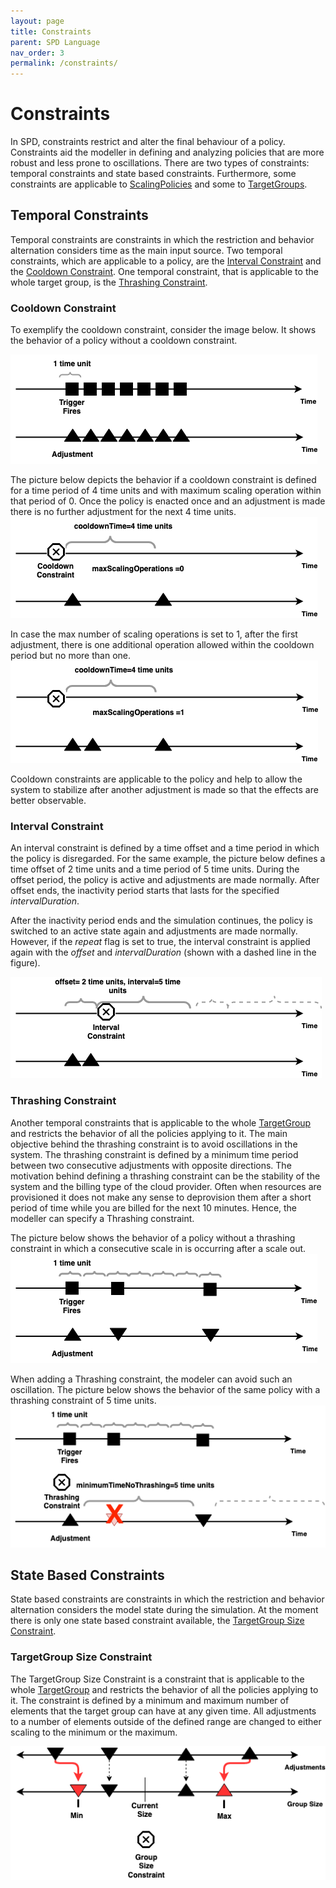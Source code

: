 ```yaml
---
layout: page
title: Constraints
parent: SPD Language
nav_order: 3
permalink: /constraints/
---
```

# Constraints

In SPD, constraints restrict and alter the final behaviour of a policy. Constraints aid the modeller in 
defining and analyzing policies that are more robust and less prone to oscillations.
There are two types of constraints: temporal constraints and state based constraints. Furthermore, some constraints 
are applicable to [ScalingPolicies](../docu/#spdScalingPolicy) and some to [TargetGroups](../docu/#targetsTargetGroup).

## Temporal Constraints
 
Temporal constraints are constraints in which the restriction and behavior alternation considers time as the main input source. 
Two temporal constraints, which are applicable to a policy, are the [Interval Constraint](../docu/#constraintspolicyIntervalConstraint) and the [Cooldown Constraint](../docu/#constraintspolicyCooldownConstraint).
One temporal constraint, that is applicable to the whole target group, is the [Thrashing Constraint](../docu/#constraintstargetThrashingConstraint).

### Cooldown Constraint

To exemplify the cooldown constraint, consider the image below. 
It shows the behavior of a policy without a cooldown constraint.

![example-constraint.png](..%2Fimages%2Fconstraints%2Fexample-constraint.png)

The picture below depicts the behavior if a cooldown constraint is defined for a time period of 4 time units and with maximum scaling operation within that period of 0.
Once the policy is enacted once and an adjustment is made there is no further adjustment for the next 4 time units.
![example-cooldown-1.png](..%2Fimages%2Fconstraints%2Fexample-cooldown-1.png)

In case the max number of scaling operations is set to 1, after the first adjustment, there is one additional operation allowed within the cooldown period but no more than one.
![example-cooldown-2.png](..%2Fimages%2Fconstraints%2Fexample-cooldown-2.png)

Cooldown constraints are applicable to the policy and help to allow the system to stabilize after another adjustment is made so that the effects are better observable.

### Interval Constraint
An interval constraint is defined by a time offset and a time period in which the policy is disregarded.
For the same example, the picture below defines a time offset of 2 time units and a time period of 5 time units.
During the offset period, the policy is active and adjustments are made normally. 
After offset ends, the inactivity period starts that lasts for the specified _intervalDuration_.

After the inactivity period ends and the simulation continues, the policy is switched to an active state again and adjustments are made normally.
However, if the _repeat_ flag is set to true, the interval constraint is applied again with the _offset_ and _intervalDuration_ (shown with a dashed line in the figure).

![example-interval.png](..%2Fimages%2Fconstraints%2Fexample-interval.png)

### Thrashing Constraint

Another temporal constraints that is applicable to the whole [TargetGroup](../docu/#targetsTargetGroup) and restricts the behavior of all the policies applying to it. 
The main objective behind the thrashing constraint is to avoid oscillations in the system. 
The thrashing constraint is defined by a minimum time period between two consecutive adjustments with opposite directions.
The motivation behind defining a thrashing constraint can be the stability of the system and the billing type of the cloud provider.
Often when resources are provisioned it does not make any sense to deprovision them after a short period of time while you are billed for the next 10 minutes. 
Hence, the modeller can specify a Thrashing constraint.

The picture below shows the behavior of a policy without a thrashing constraint in which a consecutive scale in is occurring after a scale out.
![constraint-thrashing.png](..%2Fimages%2Fconstraints%2Fconstraint-thrashing.png)

When adding a Thrashing constraint, the modeler can avoid such an oscillation. The picture below shows the behavior of the same policy with a thrashing constraint of 5 time units.
![constraint-thrashing-2.png](..%2Fimages%2Fconstraints%2Fconstraint-thrashing-2.png)


## State Based Constraints

State based constraints are constraints in which the restriction and behavior alternation considers the model state during the simulation.
At the moment there is only one state based constraint available, the [TargetGroup Size Constraint](../docu/#constraintstargetTargetGroupSizeConstraint).

### TargetGroup Size Constraint

The TargetGroup Size Constraint is a constraint that is applicable to the whole [TargetGroup](../docu/#targetsTargetGroup) and restricts the behavior of all the policies applying to it.
The constraint is defined by a minimum and maximum number of elements that the target group can have at any given time. 
All adjustments to a number of elements outside of the defined range are changed to either scaling to the minimum or the maximum.

![group-size-constraint.png](..%2Fimages%2Fconstraints%2Fgroup-size-constraint.png)

